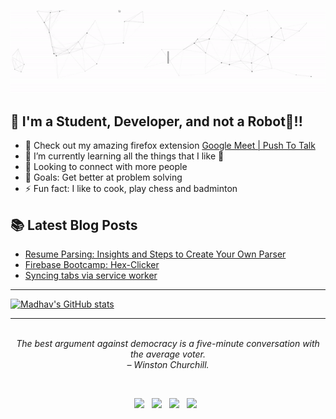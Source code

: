 <p align="center">
<a target="_blank" href="https://jhamadhav.com/" alt="Hi, there👋 I'm Madhav Jha"><img src="./media/intro.gif"></img></a>
</p>

## 📢 I'm a Student, Developer, and not a Robot🤖!!

- 🔭 Check out my amazing firefox extension [Google Meet | Push To Talk](https://addons.mozilla.org/en-US/firefox/addon/google-push-to-talk/)
- 🌱 I’m currently learning all the things that I like 🤣
- 👯 Looking to connect with more people
- 🥅 Goals: Get better at problem solving
- ⚡ Fun fact: I like to cook, play chess and badminton <br>



## 📚 Latest Blog Posts

<!-- BLOG-POST-LIST:START -->
- [Resume Parsing: Insights and Steps to Create Your Own Parser](https://dev.to/jhamadhav/resume-parsing-insights-and-steps-to-create-your-own-parser-25f)
- [Firebase Bootcamp: Hex-Clicker](https://dev.to/jhamadhav/firebase-bootcamp-hex-clicker-1nk3)
- [Syncing tabs via service worker](https://dev.to/jhamadhav/syncing-tabs-via-service-worker-ep7)
<!-- BLOG-POST-LIST:END -->


---

[![Madhav's GitHub stats](https://github-readme-stats.vercel.app/api?username=jhamadhav&bg_color=172030&title_color=00FFFF&show_icons=true&hide_border=true&text_color=fff&icon_color=E0FFFF)](https://github.com/anuraghazra/github-readme-stats)

---
<!-- QUOTE:START -->
<p align="center"><br><i>The best argument against democracy is a five-minute conversation with the average voter.</i><br><i>– Winston Churchill.</i><br></p>
<!-- QUOTE:END -->

<br>
<p align="center">
<a target="_blank" href="https://jhamadhav.com/"><img src="https://img.shields.io/badge/-WEB-FF4088?style=for-the-badge&logo=Hugo&logoColor=white"></img></a> &nbsp;
<a target="_blank" href="https://www.linkedin.com/in/jhamadhav/"><img src="https://img.shields.io/badge/-LinkedIn-0077B5?style=for-the-badge&logo=Linkedin&logoColor=white"></img></a> &nbsp;
<a target="_blank" href="https://dev.to/jhamadhav/"><img src="https://img.shields.io/badge/-dev-12100E?style=for-the-badge&logo=Medium&logoColor=white"></img></a> &nbsp;
<a target="_blank" href="https://twitter.com/jhamadhav28"><img src="https://img.shields.io/badge/-Twitter-1DA1F2?style=for-the-badge&logo=Twitter&logoColor=white"></img></a> &nbsp;
<br>
</p> 

